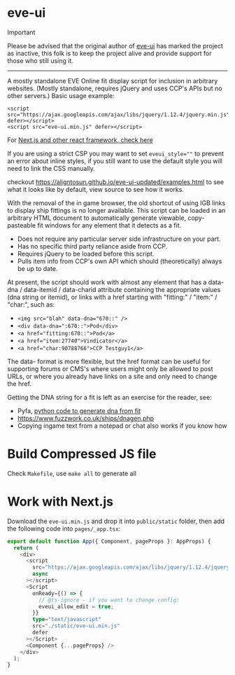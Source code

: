# eve-ui

> [!IMPORTANT] 
> Please be advised that the original author of [eve-ui](https://github.com/quiescens/eve-ui) has marked the project as inactive, this folk is to keep the project alive and provide support for those who still using it.

----


A mostly standalone EVE Online fit display script for inclusion in arbitrary websites.
(Mostly standalone, requires jQuery and uses CCP's APIs but no other servers.)
Basic usage example:
```
<script src="https://ajax.googleapis.com/ajax/libs/jquery/1.12.4/jquery.min.js" defer></script>
<script src="eve-ui.min.js" defer></script>
```
For [Next.js and other react framework, check here](#work-with-nextjs)

If you are using a strict CSP you may want to set `eveui_style=""` to prevent an error about inline styles, if you still want to use the default style you will need to link the CSS manually.

checkout https://aligntosun.github.io/eve-ui-updated/examples.html to see what it looks like by default, view source to see how it works.

With the removal of the in game browser, the old shortcut of using IGB links to display ship fittings is no longer available. 
This script can be loaded in an arbitrary HTML document to automatically generate viewable, copy-pasteable fit windows for any element that it detects as a fit.

* Does not require any particular server side infrastructure on your part.
* Has no specific third party reliance aside from CCP.
* Requires jQuery to be loaded before this script.
* Pulls item info from CCP's own API which should (theoretically) always be up to date.

At present, the script should work with almost any element that has a data-dna / data-itemid / data-charid attribute containing the appropriate values (dna string or itemid), or links with a href starting with "fitting:" / "item:" / "char:", such as:
* `<img src="blah" data-dna="670::" />`
* `<div data-dna=":670::">Pod</div>`
* `<a href="fitting:670::">Pod</a>`
* `<a href="item:27740">Vindicator</a>`
* `<a href="char:90788766">CCP Testguy1</a>`

The data- format is more flexible, but the href format can be useful for supporting forums or CMS's where users might only be allowed to post URLs, or where you already have links on a site and only need to change the href.

Getting the DNA string for a fit is left as an exercise for the reader, see:
* Pyfa, [python code to generate dna from fit](https://github.com/pyfa-org/Pyfa/blob/fa6be2edfb77b411b3d31b8e4bf77b17f819403a/service/port/dna.py#L160)
* https://www.fuzzwork.co.uk/ships/dnagen.php
* Copying ingame text from a notepad or chat also works if you know how

# Build Compressed JS file

Check `Makefile`, use `make all` to generate all

# Work with Next.js

Download the `eve-ui.min.js` and drop it into `public/static` folder,
then add the following code into `pages/_app.tsx`:

```ts
export default function App({ Component, pageProps }: AppProps) {
  return (
    <div>
      <script
        src="https://ajax.googleapis.com/ajax/libs/jquery/1.12.4/jquery.min.js"
        async
      ></script>
      <Script
        onReady={() => {
          // @ts-ignore - if you want to change config:
          eveui_allow_edit = true;
        }}
        type="text/javascript"
        src="./static/eve-ui.min.js"
        defer
      ></Script>
      <Component {...pageProps} />
    </div>
  );
}
```
